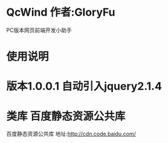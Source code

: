 # QcWind  作者:GloryFu
PC版本网页前端开发小助手

# 使用说明
<script type="text/javascript" src="/您的引入的路径/QcWind.js"></script>

<script type="text/javascript">
	QcWind.ready(function() {
		  //您需要做的操作,类似于Jquery.ready
	});
</script>


# 版本1.0.0.1 自动引入jquery2.1.4



# 类库 百度静态资源公共库
百度静态资源公共库 地址:http://cdn.code.baidu.com/
